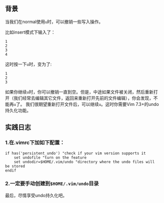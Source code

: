 ## 背景

当我们在normal使用```u```时，可以撤销一些写入操作。

比如insert模式下输入了：

```
1
2
3
4
```

这时按一下```u```时，变为了:


```
1
2
3
```

如果你继续```u```时，你可以撤销一直到空。但是，中途如果文件被关闭，然后重新打开（我们经常去编辑其它文件，返回来重新打开先前的文件编辑），你会发现，不能再```u```了。
我们很期望重新打开文件后，可以继续```u```。这时你需要Vim 7.3+的undo持久化功能。

## 实践日志

### 1.在.vimrc下加如下配置：

```
if has('persistent_undo') "check if your vim version supports it 
    set undofile "turn on the feature 
    set undodir=$HOME/.vim/undo "directory where the undo files will be stored 
endif
```

### 2.一定要手动创建到```$HOME/.vim/undo```目录


最后，尽情享受undo持久化吧。
